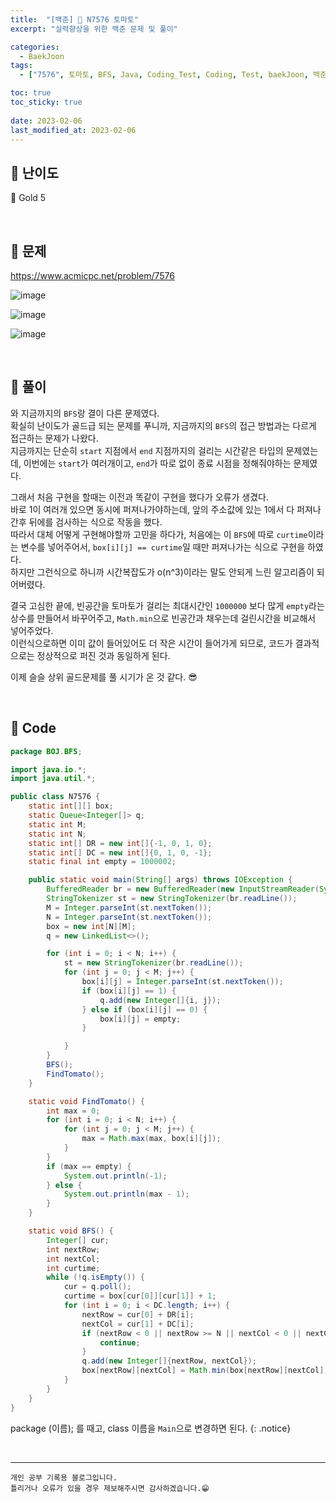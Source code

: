 ```yaml
---
title:  "[백준] 🥇 N7576 토마토"
excerpt: "실력향상을 위한 백준 문제 및 풀이"

categories:
  - BaekJoon
tags:
  - ["7576", 토마토, BFS, Java, Coding_Test, Coding, Test, baekJoon, 백준]

toc: true
toc_sticky: true
 
date: 2023-02-06
last_modified_at: 2023-02-06
---
```


## 📌 난이도

  🥇 Gold 5

<br>

## 📌 문제

<https://www.acmicpc.net/problem/7576>

![image](https://user-images.githubusercontent.com/37824506/216886653-1442a650-2918-4f1d-9d43-ce39357211d4.png)

![image](https://user-images.githubusercontent.com/37824506/216886737-a56e547e-9c8b-4601-a2e2-f870612a46f1.png)

![image](https://user-images.githubusercontent.com/37824506/216886769-0cdf016a-e5cc-4616-a494-cc98e124b378.png)


<br>

## 📌 풀이

와 지금까지의 `BFS`랑 결이 다른 문제였다.  
확실히 난이도가 골드급 되는 문제를 푸니까, 지금까지의 `BFS`의 접근 방법과는 다르게 접근하는 문제가 나왔다.  
지금까지는 단순히 `start` 지점에서 `end` 지점까지의 걸리는 시간같은 타입의 문제였는데, 이번에는 `start`가 여러개이고, `end`가 따로 없이 종료 시점을 정해줘야하는 문제였다.  

그래서 처음 구현을 할때는 이전과 똑같이 구현을 했다가 오류가 생겼다.  
바로 1이 여러개 있으면 동시에 퍼져나가야하는데, 앞의 주소값에 있는 1에서 다 퍼져나간후 뒤에를 검사하는 식으로 작동을 했다.  
따라서 대체 어떻게 구현해야할까 고민을 하다가, 처음에는 이 `BFS`에 따로 `curtime`이라는 변수를 넣어주어서, `box[i][j] == curtime`일 때만 퍼져나가는 식으로 구현을 하였다.  
하지만 그런식으로 하니까 시간복잡도가 o(n^3)이라는 말도 안되게 느린 알고리즘이 되어버렸다.  

결국 고심한 끝에, 빈공간을 토마토가 걸리는 최대시간인 `1000000` 보다 많게 `empty`라는 상수를 만들어서 바꾸어주고, `Math.min`으로 빈공간과 채우는데 걸린시간을 비교해서 넣어주었다.  
이런식으로하면 이미 값이 들어있어도 더 작은 시간이 들어가게 되므로, 코드가 결과적으로는 정상적으로 퍼진 것과 동일하게 된다.  

이제 슬슬 상위 골드문제를 풀 시기가 온 것 같다. 😎

<br>

## 📌 Code

```java
package BOJ.BFS;

import java.io.*;
import java.util.*;

public class N7576 {
    static int[][] box;
    static Queue<Integer[]> q;
    static int M;
    static int N;
    static int[] DR = new int[]{-1, 0, 1, 0};
    static int[] DC = new int[]{0, 1, 0, -1};
    static final int empty = 1000002;

    public static void main(String[] args) throws IOException {
        BufferedReader br = new BufferedReader(new InputStreamReader(System.in));
        StringTokenizer st = new StringTokenizer(br.readLine());
        M = Integer.parseInt(st.nextToken());
        N = Integer.parseInt(st.nextToken());
        box = new int[N][M];
        q = new LinkedList<>();

        for (int i = 0; i < N; i++) {
            st = new StringTokenizer(br.readLine());
            for (int j = 0; j < M; j++) {
                box[i][j] = Integer.parseInt(st.nextToken());
                if (box[i][j] == 1) {
                    q.add(new Integer[]{i, j});
                } else if (box[i][j] == 0) {
                    box[i][j] = empty;
                }

            }
        }
        BFS();
        FindTomato();
    }

    static void FindTomato() {
        int max = 0;
        for (int i = 0; i < N; i++) {
            for (int j = 0; j < M; j++) {
                max = Math.max(max, box[i][j]);
            }
        }
        if (max == empty) {
            System.out.println(-1);
        } else {
            System.out.println(max - 1);
        }
    }

    static void BFS() {
        Integer[] cur;
        int nextRow;
        int nextCol;
        int curtime;
        while (!q.isEmpty()) {
            cur = q.poll();
            curtime = box[cur[0]][cur[1]] + 1;
            for (int i = 0; i < DC.length; i++) {
                nextRow = cur[0] + DR[i];
                nextCol = cur[1] + DC[i];
                if (nextRow < 0 || nextRow >= N || nextCol < 0 || nextCol >= M || box[nextRow][nextCol] != empty) {
                    continue;
                }
                q.add(new Integer[]{nextRow, nextCol});
                box[nextRow][nextCol] = Math.min(box[nextRow][nextCol], curtime);
            }
        }
    }
}
```


package (이름); 를 때고, class 이름을 `Main`으로 변경하면 된다.
{: .notice} 

<br>


***
    개인 공부 기록용 블로그입니다.
    틀리거나 오류가 있을 경우 제보해주시면 감사하겠습니다.😁